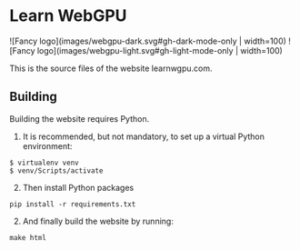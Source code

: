 Learn WebGPU
============

<p align="center">

![Fancy logo](images/webgpu-dark.svg#gh-dark-mode-only | width=100)
![Fancy logo](images/webgpu-light.svg#gh-light-mode-only | width=100)

</p>


This is the source files of the website learnwgpu.com.

Building
--------

Building the website requires Python.

1. It is recommended, but not mandatory, to set up a virtual Python environment:

```
$ virtualenv venv
$ venv/Scripts/activate
```

2. Then install Python packages

```
pip install -r requirements.txt
```

2. And finally build the website by running:

```
make html
```
